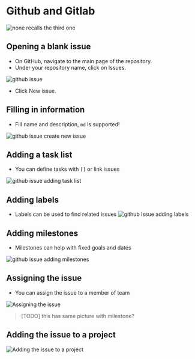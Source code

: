 # Github and Gitlab

![none recalls the third one](memes/github.png)

## Opening a blank issue
- On GitHub, navigate to the main page of the repository.
- Under your repository name, click on Issues.

![github issue](github/new.webp)

- Click New issue.

## Filling in information
- Fill name and description, `md` is supported!

![github issue create new issue](github/body.webp)

## Adding a task list
- You can define tasks with `[]` or link issues

![github issue adding task list](github/tasklist.webp)

## Adding labels
- Labels can be used to find related issues
![github issue adding labels](github/label.webp)

## Adding milestones
- Milestones can help with fixed goals and dates

![github issue adding milestones](github/milestone.webp)

## Assigning the issue
- You can assign the issue to a member of team

![Assigning the issue](github/milestone.webp)

> [TODO]
> this has same picture with milestone?

## Adding the issue to a project

![Adding the issue to a project](github/project.webp)

<!--
TODO
what i gona add later ;

. link an issue to a commit
. fixing an issue by using fixes phrase
. or manually .with close issue section
. assigning closed issues to your id
 -->


